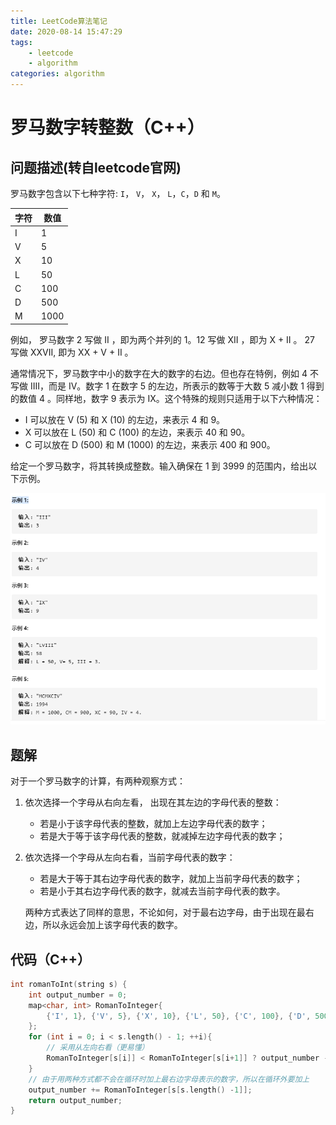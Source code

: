 ```yaml
---
title: LeetCode算法笔记
date: 2020-08-14 15:47:29
tags: 
	- leetcode
	- algorithm
categories: algorithm
---
```




# 罗马数字转整数（C++）

## 问题描述(转自leetcode官网)

罗马数字包含以下七种字符: `I`， `V`， `X`， `L`，`C`，`D` 和 `M`。

| 字符 | 数值 |
| ---- | ---- |
| I    | 1    |
| V    | 5    |
| X    | 10   |
| L    | 50   |
| C    | 100  |
| D    | 500  |
| M    | 1000 |

例如， 罗马数字 2 写做 II ，即为两个并列的 1。12 写做 XII ，即为 X + II 。 27 写做  XXVII, 即为 XX + V + II 。

通常情况下，罗马数字中小的数字在大的数字的右边。但也存在特例，例如 4 不写做 IIII，而是 IV。数字 1 在数字 5 的左边，所表示的数等于大数 5 减小数 1 得到的数值 4 。同样地，数字 9 表示为 IX。这个特殊的规则只适用于以下六种情况：
<!-- more -->
<!-- more -->
- I 可以放在 V (5) 和 X (10) 的左边，来表示 4 和 9。
- X 可以放在 L (50) 和 C (100) 的左边，来表示 40 和 90。
- C 可以放在 D (500) 和 M (1000) 的左边，来表示 400 和 900。

给定一个罗马数字，将其转换成整数。输入确保在 1 到 3999 的范围内，给出以下示例。

![示例](/images/image-20200814155913784.png)

## 题解

对于一个罗马数字的计算，有两种观察方式：

1. 依次选择一个字母从右向左看， 出现在其左边的字母代表的整数：

   - 若是小于该字母代表的整数，就加上左边字母代表的数字；
   - 若是大于等于该字母代表的整数，就减掉左边字母代表的数字；

2. 依次选择一个字母从左向右看，当前字母代表的数字：

   - 若是大于等于其右边字母代表的数字，就加上当前字母代表的数字；
   - 若是小于其右边字母代表的数字，就减去当前字母代表的数字。

   两种方式表达了同样的意思，不论如何，对于最右边字母，由于出现在最右边，所以永远会加上该字母代表的数字。

## 代码（C++）

```c++
int romanToInt(string s) {
    int output_number = 0;
    map<char, int> RomanToInteger{
        {'I', 1}, {'V', 5}, {'X', 10}, {'L', 50}, {'C', 100}, {'D', 500}, {'M', 1000}
    };
    for (int i = 0; i < s.length() - 1; ++i){
        // 采用从左向右看（更易懂）
        RomanToInteger[s[i]] < RomanToInteger[s[i+1]] ? output_number -= RomanToInteger[s[i]] : output_number += RomanToInteger[s[i]];
    }
    // 由于用两种方式都不会在循环时加上最右边字母表示的数字，所以在循环外要加上
    output_number += RomanToInteger[s[s.length() -1]];
    return output_number;
}
```

[源码]: https://github.com/Zmingfeng/Algorithm/blob/master/CPlusPlus/RomanToInteger.exe



